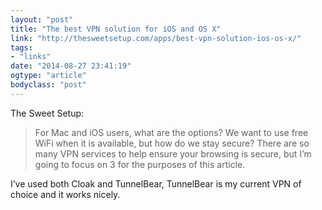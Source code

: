 ```yaml
---
layout: "post"
title: "The best VPN solution for iOS and OS X"
link: "http://thesweetsetup.com/apps/best-vpn-solution-ios-os-x/"
tags: 
- "links"
date: "2014-08-27 23:41:19"
ogtype: "article"
bodyclass: "post"
---
```


The Sweet Setup:

> For Mac and iOS users, what are the options? We want to use free WiFi when it is available, but how do we stay secure? There are so many VPN services to help ensure your browsing is secure, but I’m going to focus on 3 for the purposes of this article.

I’ve used both Cloak and TunnelBear, TunnelBear is my current VPN of choice and it works nicely.